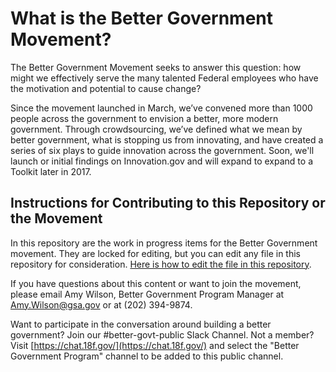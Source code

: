 # What is the Better Government Movement?

The Better Government Movement seeks to answer this question: how might we effectively serve the many talented Federal employees who have the motivation and potential to cause change?

Since the movement launched in March, we’ve convened more than 1000 people across the government to envision a better, more modern government. Through crowdsourcing, we’ve defined what we mean by better government, what is stopping us from innovating, and have created a series of six plays to guide innovation across the government. Soon, we'll launch or initial findings on Innovation.gov and will expand to expand to a Toolkit later in 2017.

## Instructions for Contributing to this Repository or the Movement

In this repository are the work in progress items for the Better Government movement. They are locked for editing, but you can edit any file in this repository for consideration. [Here is how to edit the file in this repository](https://help.github.com/articles/editing-files-in-another-user-s-repository/).

If you have questions about this content or want to join the movement, please email Amy Wilson, Better Government Program Manager at [Amy.Wilson@gsa.gov](mailto:Amy.Wilson@gsa.gov) or at (202) 394-9874.

Want to participate in the conversation around building a better government? Join our #better-govt-public Slack Channel. Not a member? Visit [https://chat.18f.gov/](https://chat.18f.gov/) and select the "Better Government Program" channel to be added to this public channel.

